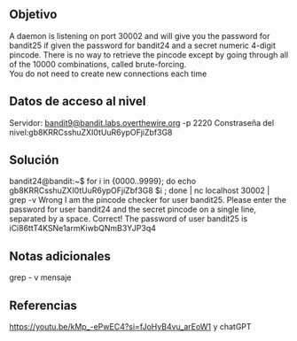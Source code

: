 
## Objetivo
A daemon is listening on port 30002 and will give you the password for bandit25 if given the password for bandit24 and a secret numeric 4-digit pincode. There is no way to retrieve the pincode except by going through all of the 10000 combinations, called brute-forcing.  
You do not need to create new connections each time

## Datos de acceso al nivel
Servidor: bandit9@bandit.labs.overthewire.org -p 2220
Constraseña del nivel:gb8KRRCsshuZXI0tUuR6ypOFjiZbf3G8

## Solución
bandit24@bandit:~$ for i in {0000..9999}; do echo gb8KRRCsshuZXI0tUuR6ypOFjiZbf3G8 $i ; done | nc localhost 30002 | grep -v Wrong
I am the pincode checker for user bandit25. Please enter the password for user bandit24 and the secret pincode on a single line, separated by a space.
Correct!
The password of user bandit25 is iCi86ttT4KSNe1armKiwbQNmB3YJP3q4
## Notas adicionales
grep - v mensaje
## Referencias
https://youtu.be/kMp_-ePwEC4?si=fJoHyB4vu_arEoW1 y chatGPT


